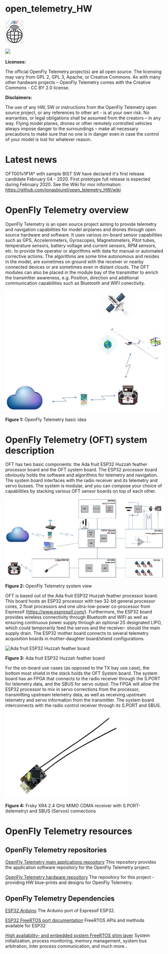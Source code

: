 # open_telemetry_HW

![](https://github.com/jonasbjurel/open_telemetry_HW/blob/master/pcb/logos/OpenFlyTelemetry%20-%20Scale.jpg)

![](https://upload.wikimedia.org/wikipedia/commons/1/16/CC-BY_icon.svg)

**Licenses:**

The official OpenFly Telemetry project(s) are all open source. The licensing may vary from GPL 2, GPL 3, Apache, or Creative Commons. As with many other hardware projects – OpenFly Telemetry comes with the Creative Commons - CC BY 2.0 license.

**Disclaimers:**

The use of any HW, SW or instructions from the OpenFly Telemetry open source project, or any references to other art - is at your own risk. No warranties, or legal obligations shall be assumed from the creators – in any way. Flying model planes, drones or other remotely controlled vehicles always impose danger to the surroundings – make all necessary precautions to make sure that no one is in danger even in case the control of your model is lost for whatever reason.

# Latest news
OFT001v1P1A* with sample BIST SW have declared it's first release candidate February 04 - 2020. First prototype full release is expected during February 2020. See the Wiki for mor information: https://github.com/jonasbjurel/open_telemetry_HW/wiki

# OpenFly Telemetry overview
OpenFly Telemetry is an open source project aiming to provide telemetry and navigation capabilities for model airplanes and drones through open source hardware and software. It uses various on-board sensor capabilities such as GPS, Accelerometers, Gyroscopes, Magnetometers, Pitot tubes, temperature sensors, battery voltage and current sensors, RPM sensors, etc. to provide the operator or algorithms with data for manual or automated corrective actions. The algorithms are some time autonomous and resides in the model, are sometimes on ground with the receiver or nearby connected devices or are sometimes even in distant clouds.
The OFT modules can also be placed in the module bay of the transmitter to enrich the transmitter awareness, e.g. Position, direction and additional communication capabilities such as Bluetooth and WIFI conectivity.
 
![OpenFly Telemetry basic idea](https://github.com/jonasbjurel/open_telemetry_HW/blob/master/pcb/documentation/SystemOverview.JPG)

**Figure 1:** OpenFly Telemetry basic idea

# OpenFly Telemetry (OFT) system description
OFT has two basic components: the Ada fruit ESP32 Huzzah feather processor board and the OFT system board. The ESP32 processor board obviously holds the software and algorithms for telemetry and navigation. The system board interfaces with the radio receiver and its telemetry and servo busses. The system is modular, and you can compose your choice of capabilities by stacking various OFT sensor boards on top of each other.

![OpenFly Telemetry system view](https://github.com/jonasbjurel/open_telemetry_HW/blob/master/pcb/documentation/ComponentOverview.JPG)

**Figure 2:** OpenFly Telemetry system view

OFT is based out of the Ada fruit ESP32 Huzzah feather processor board. This board hosts an ESP32 processor with two 32-bit general processor cores, 2 float processors and one ultra-low-power co-processor from Espressif (https://www.espressif.com/). Furthermore, the ESP32 board provides wireless connectivity through Bluetooth and WIFI as well as ensuring continuous power supply through an optional 2S designated LIPO, which could temporarily feed the servos and the receiver- should the main supply drain.
The ESP32 mother board connects to several telemetry acquisition boards in mother-daughter board/shield configurations.

![Ada fruit ESP32 Huzzah feather board](https://cdn-shop.adafruit.com/1200x900/3405-06.jpg)

**Figure 3:** Ada fruit ESP32 Huzzah feather board

For the on-board use cases (as opposed to the TX bay use case), the bottom most shield in the stack holds the OFT System board. The system board has an FPGA that connects to the radio receiver through the S.PORT for telemetry data, and the SBUS for servo output. The FPGA will allow the ESP32 processor to mix in servo corrections from the processor, transmitting upstream telemetry data, as well as receiving upstream telemetry and servo information from the transmitter. 
The system board interconnects with the radio control receiver through its S.PORT and SBUS.

![Frsky XR4](https://github.com/jonasbjurel/open_telemetry_HW/blob/master/pcb/sensors/Open_Telemetry_digitalSensorShield/Documentation/Pictures/XR4.JPG)

**Figure 4:** Frsky XR4 2.4 GHz MIMO CDMA receiver with S.PORT- (telemetry) and SBUS (Servos) connections

# OpenFly Telemetry resources
## OpenFly Telemetry repositories
[OpenFly Telemetry main applications repository](https://github.com/jonasbjurel/open_telemetry)
This repository provides the application software repository for the OpenFly Telemetry project.

[OpenFly Telemetry hardware repository](https://github.com/jonasbjurel/open_telemetry_HW)
The repository for this project - providing HW blue-prints and designs for OpenFly Telemetry.

##  OpenFly Telemetry Dependencies
[ESP32 Arduino](https://github.com/espressif/arduino-esp32)
The Arduino port of Espressif ESP32.

[ESP32 FreeRTOS port documentation](https://docs.espressif.com/projects/esp-idf/en/latest/api-reference/system/freertos.html) FreeRTOS APIs and methods available for ESP32

[High availability- and embedded system FreeRTOS  shim layer](https://github.com/jonasbjurel/coreNoStopRTOS)
System initialization, process monitoring, memory management, system bus arbitration, inter process communication, and much more..
